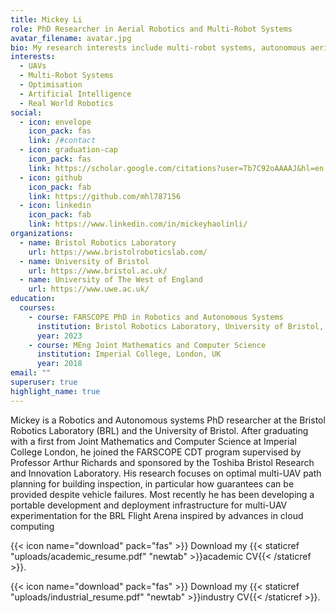 ```yaml
---
title: Mickey Li
role: PhD Researcher in Aerial Robotics and Multi-Robot Systems
avatar_filename: avatar.jpg
bio: My research interests include multi-robot systems, autonomous aerial robotics and solving infrastructure challenges for robotics deployments. 
interests:
  - UAVs
  - Multi-Robot Systems
  - Optimisation
  - Artificial Intelligence
  - Real World Robotics
social:
  - icon: envelope
    icon_pack: fas
    link: /#contact
  - icon: graduation-cap
    icon_pack: fas
    link: https://scholar.google.com/citations?user=Tb7C92oAAAAJ&hl=en
  - icon: github
    icon_pack: fab
    link: https://github.com/mhl787156
  - icon: linkedin
    icon_pack: fab
    link: https://www.linkedin.com/in/mickeyhaolinli/
organizations:
  - name: Bristol Robotics Laboratory
    url: https://www.bristolroboticslab.com/
  - name: University of Bristol
    url: https://www.bristol.ac.uk/
  - name: University of The West of England
    url: https://www.uwe.ac.uk/
education:
  courses:
    - course: FARSCOPE PhD in Robotics and Autonomous Systems
      institution: Bristol Robotics Laboratory, University of Bristol, University of the West of England, UK
      year: 2023
    - course: MEng Joint Mathematics and Computer Science
      institution: Imperial College, London, UK
      year: 2018
email: ""
superuser: true
highlight_name: true
---
```

Mickey is a Robotics and Autonomous systems PhD researcher at the Bristol Robotics Laboratory (BRL) and the University of Bristol. After graduating with a first from Joint Mathematics and Computer Science at Imperial College London, he joined the FARSCOPE CDT program supervised by Professor Arthur Richards and sponsored by the Toshiba Bristol Research and Innovation Laboratory. His research focuses on optimal multi-UAV path planning for building inspection, in particular how guarantees can be provided despite vehicle failures. Most recently he has been developing a portable development and deployment infrastructure for multi-UAV experimentation for the BRL Flight Arena inspired by advances in cloud computing

{{< icon name="download" pack="fas" >}} Download my {{< staticref "uploads/academic_resume.pdf" "newtab" >}}academic CV{{< /staticref >}}.

{{< icon name="download" pack="fas" >}} Download my {{< staticref "uploads/industrial_resume.pdf" "newtab" >}}industry CV{{< /staticref >}}.